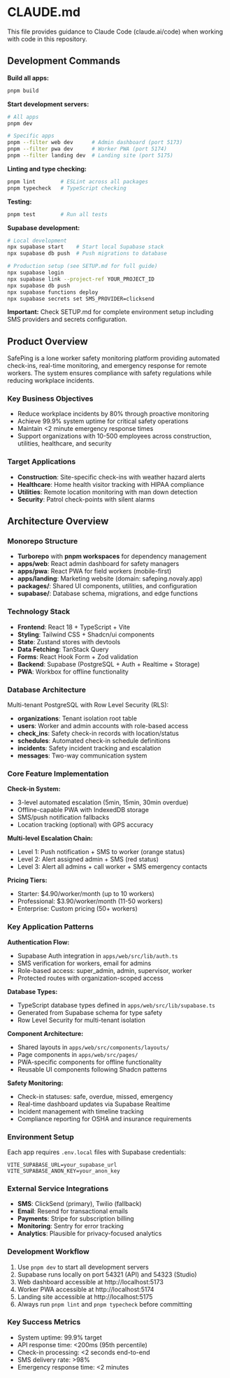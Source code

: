 # CLAUDE.md

This file provides guidance to Claude Code (claude.ai/code) when working with code in this repository.

## Development Commands

**Build all apps:**
```bash
pnpm build
```

**Start development servers:**
```bash
# All apps
pnpm dev

# Specific apps
pnpm --filter web dev      # Admin dashboard (port 5173)
pnpm --filter pwa dev      # Worker PWA (port 5174)  
pnpm --filter landing dev  # Landing site (port 5175)
```

**Linting and type checking:**
```bash
pnpm lint        # ESLint across all packages
pnpm typecheck   # TypeScript checking
```

**Testing:**
```bash
pnpm test        # Run all tests
```

**Supabase development:**
```bash
# Local development
npx supabase start    # Start local Supabase stack
npx supabase db push  # Push migrations to database

# Production setup (see SETUP.md for full guide)
npx supabase login
npx supabase link --project-ref YOUR_PROJECT_ID
npx supabase db push
npx supabase functions deploy
npx supabase secrets set SMS_PROVIDER=clicksend
```

**Important:** Check SETUP.md for complete environment setup including SMS providers and secrets configuration.

## Product Overview

SafePing is a lone worker safety monitoring platform providing automated check-ins, real-time monitoring, and emergency response for remote workers. The system ensures compliance with safety regulations while reducing workplace incidents.

### Key Business Objectives
- Reduce workplace incidents by 80% through proactive monitoring
- Achieve 99.9% system uptime for critical safety operations
- Maintain <2 minute emergency response times
- Support organizations with 10-500 employees across construction, utilities, healthcare, and security

### Target Applications
- **Construction**: Site-specific check-ins with weather hazard alerts
- **Healthcare**: Home health visitor tracking with HIPAA compliance
- **Utilities**: Remote location monitoring with man down detection
- **Security**: Patrol check-points with silent alarms

## Architecture Overview

### Monorepo Structure
- **Turborepo** with **pnpm workspaces** for dependency management
- **apps/web**: React admin dashboard for safety managers
- **apps/pwa**: React PWA for field workers (mobile-first)
- **apps/landing**: Marketing website (domain: safeping.novaly.app)
- **packages/**: Shared UI components, utilities, and configuration
- **supabase/**: Database schema, migrations, and edge functions

### Technology Stack
- **Frontend**: React 18 + TypeScript + Vite
- **Styling**: Tailwind CSS + Shadcn/ui components
- **State**: Zustand stores with devtools
- **Data Fetching**: TanStack Query
- **Forms**: React Hook Form + Zod validation
- **Backend**: Supabase (PostgreSQL + Auth + Realtime + Storage)
- **PWA**: Workbox for offline functionality

### Database Architecture
Multi-tenant PostgreSQL with Row Level Security (RLS):
- **organizations**: Tenant isolation root table
- **users**: Worker and admin accounts with role-based access
- **check_ins**: Safety check-in records with location/status
- **schedules**: Automated check-in schedule definitions
- **incidents**: Safety incident tracking and escalation
- **messages**: Two-way communication system

### Core Feature Implementation

**Check-in System:**
- 3-level automated escalation (5min, 15min, 30min overdue)
- Offline-capable PWA with IndexedDB storage
- SMS/push notification fallbacks
- Location tracking (optional) with GPS accuracy

**Multi-level Escalation Chain:**
- Level 1: Push notification + SMS to worker (orange status)
- Level 2: Alert assigned admin + SMS (red status)  
- Level 3: Alert all admins + call worker + SMS emergency contacts

**Pricing Tiers:**
- Starter: $4.90/worker/month (up to 10 workers)
- Professional: $3.90/worker/month (11-50 workers) 
- Enterprise: Custom pricing (50+ workers)

### Key Application Patterns

**Authentication Flow:**
- Supabase Auth integration in `apps/web/src/lib/auth.ts`
- SMS verification for workers, email for admins
- Role-based access: super_admin, admin, supervisor, worker
- Protected routes with organization-scoped access

**Database Types:**
- TypeScript database types defined in `apps/web/src/lib/supabase.ts` 
- Generated from Supabase schema for type safety
- Row Level Security for multi-tenant isolation

**Component Architecture:**
- Shared layouts in `apps/web/src/components/layouts/`
- Page components in `apps/web/src/pages/`
- PWA-specific components for offline functionality
- Reusable UI components following Shadcn patterns

**Safety Monitoring:**
- Check-in statuses: safe, overdue, missed, emergency
- Real-time dashboard updates via Supabase Realtime
- Incident management with timeline tracking
- Compliance reporting for OSHA and insurance requirements

### Environment Setup
Each app requires `.env.local` files with Supabase credentials:
```
VITE_SUPABASE_URL=your_supabase_url
VITE_SUPABASE_ANON_KEY=your_anon_key
```

### External Service Integrations
- **SMS**: ClickSend (primary), Twilio (fallback)
- **Email**: Resend for transactional emails
- **Payments**: Stripe for subscription billing
- **Monitoring**: Sentry for error tracking
- **Analytics**: Plausible for privacy-focused analytics

### Development Workflow
1. Use `pnpm dev` to start all development servers
2. Supabase runs locally on port 54321 (API) and 54323 (Studio)
3. Web dashboard accessible at http://localhost:5173
4. Worker PWA accessible at http://localhost:5174
5. Landing site accessible at http://localhost:5175
6. Always run `pnpm lint` and `pnpm typecheck` before committing

### Key Success Metrics
- System uptime: 99.9% target
- API response time: <200ms (95th percentile)
- Check-in processing: <2 seconds end-to-end
- SMS delivery rate: >98%
- Emergency response time: <2 minutes